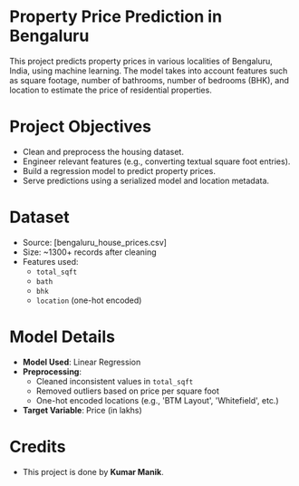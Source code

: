# Property Price Prediction in Bengaluru

This project predicts property prices in various localities of Bengaluru, India, using machine learning. The model takes into account features such as square footage, number of bathrooms, number of bedrooms (BHK), and location to estimate the price of residential properties.

# Project Objectives

- Clean and preprocess the housing dataset.
- Engineer relevant features (e.g., converting textual square foot entries).
- Build a regression model to predict property prices.
- Serve predictions using a serialized model and location metadata.

# Dataset

- Source: [bengaluru_house_prices.csv]
- Size: ~1300+ records after cleaning
- Features used:
  - `total_sqft`
  - `bath`
  - `bhk`
  - `location` (one-hot encoded)

# Model Details

- **Model Used**: Linear Regression
- **Preprocessing**:
  - Cleaned inconsistent values in `total_sqft`
  - Removed outliers based on price per square foot
  - One-hot encoded locations (e.g., 'BTM Layout', 'Whitefield', etc.)
- **Target Variable**: Price (in lakhs)

# Credits

- This project is done by **Kumar Manik**.
